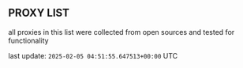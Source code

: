 ## PROXY LIST

all proxies in this list were collected from open sources and tested for functionality

last update: `2025-02-05 04:51:55.647513+00:00` UTC